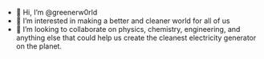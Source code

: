 - 👋 Hi, I’m @greenerw0rld
- 👀 I’m interested in making a better and cleaner world for all of us
- 💞️ I’m looking to collaborate on physics, chemistry, engineering, and anything else that could help us create the cleanest electricity generator on the planet.

<!---
greenerw0rld/greenerw0rld is a ✨ special ✨ repository because its `README.md` (this file) appears on your GitHub profile.
You can click the Preview link to take a look at your changes.
--->
